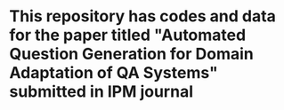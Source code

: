 # This repository has codes and data for the paper titled "Automated Question Generation for Domain Adaptation of QA Systems" submitted in IPM journal
